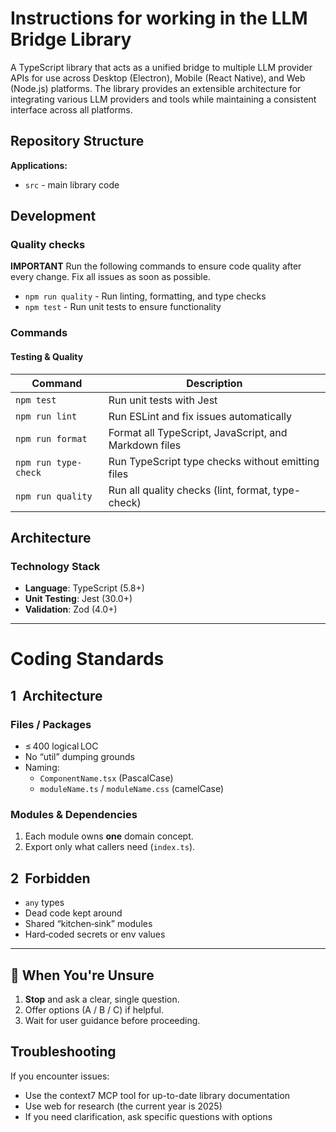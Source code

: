 # Instructions for working in the LLM Bridge Library

A TypeScript library that acts as a unified bridge to multiple LLM provider APIs for use across Desktop (Electron), Mobile (React Native), and Web (Node.js) platforms. The library provides an extensible architecture for integrating various LLM providers and tools while maintaining a consistent interface across all platforms.

## Repository Structure

**Applications:**

- `src` - main library code

## Development

### Quality checks

**IMPORTANT** Run the following commands to ensure code quality after every change. Fix all issues as soon as possible.

- `npm run quality` - Run linting, formatting, and type checks
- `npm test` - Run unit tests to ensure functionality

### Commands

#### Testing & Quality

| Command              | Description                                           |
| -------------------- | ----------------------------------------------------- |
| `npm test`           | Run unit tests with Jest                              |
| `npm run lint`       | Run ESLint and fix issues automatically               |
| `npm run format`     | Format all TypeScript, JavaScript, and Markdown files |
| `npm run type-check` | Run TypeScript type checks without emitting files     |
| `npm run quality`    | Run all quality checks (lint, format, type-check)     |

## Architecture

### Technology Stack

- **Language**: TypeScript (5.8+)
- **Unit Testing**: Jest (30.0+)
- **Validation**: Zod (4.0+)

---

# Coding Standards

## 1  Architecture

### Files / Packages

- ≤ 400 logical LOC
- No “util” dumping grounds
- Naming:
  - `ComponentName.tsx` (PascalCase)
  - `moduleName.ts` / `moduleName.css` (camelCase)

### Modules & Dependencies

1. Each module owns **one** domain concept.
2. Export only what callers need (`index.ts`).

## 2  Forbidden

- `any` types
- Dead code kept around
- Shared “kitchen‑sink” modules
- Hard‑coded secrets or env values

---

## 🤔 When You're Unsure

1. **Stop** and ask a clear, single question.
2. Offer options (A / B / C) if helpful.
3. Wait for user guidance before proceeding.

## Troubleshooting

If you encounter issues:

- Use the context7 MCP tool for up-to-date library documentation
- Use web for research (the current year is 2025)
- If you need clarification, ask specific questions with options
